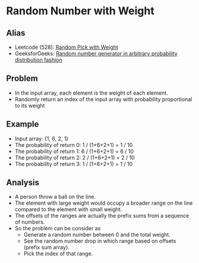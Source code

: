 # Random Number with Weight

## Alias
- Leetcode (528): [Random Pick with Weight](https://leetcode.com/problems/random-pick-with-weight/)
- GeeksforGeeks: [Random number generator in arbitrary probability distribution fashion](https://www.geeksforgeeks.org/random-number-generator-in-arbitrary-probability-distribution-fashion/)

## Problem
- In the input array, each element is the weight of each element.
- Randomly return an index of the input array with probability proportional to its weight

## Example
- Input array: {1, 6, 2, 1}
- The probability of return 0: 1 / (1+6+2+1) = 1 / 10
- The probability of return 1: 6 / (1+6+2+1) = 6 / 10
- The probability of return 2: 2 / (1+6+2+1) = 2 / 10
- The probability of return 3: 1 / (1+6+2+1) = 1 / 10

## Analysis
- A person throw a ball on the line.
- The element with large weight would occupy a broader range on the line compared to the element with small weight.
- The offsets of the ranges are actually the prefix sums from a sequence of numbers.
- So the problem can be consider as
    - Generate a random number between 0 and the total weight.
    - See the random number drop in which range based on offsets (prefix sum array).
    - Pick the index of that range.
